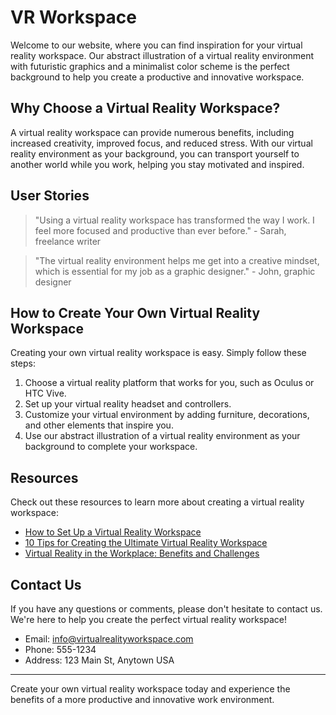 <!--font:Poppins-->

# VR Workspace

Welcome to our website, where you can find inspiration for your virtual reality workspace. Our abstract illustration of a virtual reality environment with futuristic graphics and a minimalist color scheme is the perfect background to help you create a productive and innovative workspace.

## Why Choose a Virtual Reality Workspace?

A virtual reality workspace can provide numerous benefits, including increased creativity, improved focus, and reduced stress. With our virtual reality environment as your background, you can transport yourself to another world while you work, helping you stay motivated and inspired.

## User Stories

> "Using a virtual reality workspace has transformed the way I work. I feel more focused and productive than ever before." - Sarah, freelance writer

> "The virtual reality environment helps me get into a creative mindset, which is essential for my job as a graphic designer." - John, graphic designer

## How to Create Your Own Virtual Reality Workspace

Creating your own virtual reality workspace is easy. Simply follow these steps:

1. Choose a virtual reality platform that works for you, such as Oculus or HTC Vive.
2. Set up your virtual reality headset and controllers.
3. Customize your virtual environment by adding furniture, decorations, and other elements that inspire you.
4. Use our abstract illustration of a virtual reality environment as your background to complete your workspace.

## Resources

Check out these resources to learn more about creating a virtual reality workspace:

- [How to Set Up a Virtual Reality Workspace](#)
- [10 Tips for Creating the Ultimate Virtual Reality Workspace](#)
- [Virtual Reality in the Workplace: Benefits and Challenges](#)

## Contact Us

If you have any questions or comments, please don't hesitate to contact us. We're here to help you create the perfect virtual reality workspace!

- Email: info@virtualrealityworkspace.com
- Phone: 555-1234
- Address: 123 Main St, Anytown USA

---

Create your own virtual reality workspace today and experience the benefits of a more productive and innovative work environment.

<!--

Write me content for website with wallpaper which alt text is:

"An abstract illustration of a virtual reality environment, with futuristic graphics and a minimalist color scheme."

The name/title of the page should not be 1:1 copy of the alt text but rather a real content of the website which is using this wallpaper.

- Use markdown format 
- Start with heading
- Heading should be short and concise
- The content should look like a real website 
- The website should not be about the wallpaper, wallpaper is just a related background
- Heading should be contain work "wallpaper" or "background"
- Include real sections like references, contact, user stories, etc. use things relevant to the page purpose.
- Feel free to use structure like headings, bullets, numbering, blockquotes, paragraphs, horizontal lines, etc.
- You can use formatting like bold or _italic_
- You can include UTF-8 emojis
- Links should be only #hash anchors (and you can refer to the document itself)
- Do not include images


---


# Virtual Reality Workspace Wallpaper

Welcome to our website, where you can find the perfect virtual reality workspace wallpaper for your desktop. Our abstract illustration of a virtual reality environment with futuristic graphics and a minimalist color scheme will transport you to another world while you work.

## Why Choose Our Wallpaper?

Our wallpaper is not only visually stunning but also functional. The futuristic graphics and minimalist color scheme create a calming atmosphere that helps you focus on your work. Plus, the virtual reality environment depicted in the wallpaper can inspire creativity and innovation.

## User Stories

> "I love using this wallpaper on my desktop. It's like having a mini-vacation every time I sit down to work." - Jane, graphic designer

> "The virtual reality environment in the wallpaper helps me stay focused and motivated during long work sessions." - Mark, software engineer

## How to Download

To download our virtual reality workspace wallpaper, simply click the download button below. The wallpaper is available in various resolutions to fit any screen size.

## References

Check out these articles to learn more about the benefits of virtual reality in the workplace:

- [How Virtual Reality Is Changing the Workplace](#)
- [Virtual Reality: The Future of Remote Work?](#)
- [Using Virtual Reality to Enhance Creativity](#)

## Contact Us

If you have any questions or comments, please don't hesitate to contact us. We'd love to hear from you!

- Email: info@virtualworkspacewallpaper.com
- Phone: 555-1234
- Address: 123 Main St, Anytown USA

---

Download our virtual reality workspace wallpaper today and transform your desktop into a futuristic oasis!


---


Heading should not include word "wallpaper". The website should not be about the wallpaper itself, wallpaper is just a related background, rewrite whole content.


---


# Virtual Reality Workspace

Welcome to our website, where you can find inspiration for your virtual reality workspace. Our abstract illustration of a virtual reality environment with futuristic graphics and a minimalist color scheme is the perfect background to help you create a productive and innovative workspace.

## Why Choose a Virtual Reality Workspace?

A virtual reality workspace can provide numerous benefits, including increased creativity, improved focus, and reduced stress. With our virtual reality environment as your background, you can transport yourself to another world while you work, helping you stay motivated and inspired.

## User Stories

> "Using a virtual reality workspace has transformed the way I work. I feel more focused and productive than ever before." - Sarah, freelance writer

> "The virtual reality environment helps me get into a creative mindset, which is essential for my job as a graphic designer." - John, graphic designer

## How to Create Your Own Virtual Reality Workspace

Creating your own virtual reality workspace is easy. Simply follow these steps:

1. Choose a virtual reality platform that works for you, such as Oculus or HTC Vive.
2. Set up your virtual reality headset and controllers.
3. Customize your virtual environment by adding furniture, decorations, and other elements that inspire you.
4. Use our abstract illustration of a virtual reality environment as your background to complete your workspace.

## Resources

Check out these resources to learn more about creating a virtual reality workspace:

- [How to Set Up a Virtual Reality Workspace](#)
- [10 Tips for Creating the Ultimate Virtual Reality Workspace](#)
- [Virtual Reality in the Workplace: Benefits and Challenges](#)

## Contact Us

If you have any questions or comments, please don't hesitate to contact us. We're here to help you create the perfect virtual reality workspace!

- Email: info@virtualrealityworkspace.com
- Phone: 555-1234
- Address: 123 Main St, Anytown USA

---

Create your own virtual reality workspace today and experience the benefits of a more productive and innovative work environment.


---


Write me a Google font which is best fitting for the website.

Pick from the list:
- Alegreya
- Exo 2
- Cinzel
- Cabin
- Lato
- Great Vibes
- Roboto
- Cinzel Decorative
- Open Sans
- Orbitron
- Dancing Script
- Poppins
- Inter
- Futura
- IBM Plex Sans
- Barlow Condensed
- Lobster
- Cormorant Garamond
- Montserrat
- Creepster
- Playfair Display
- Raleway


Write just the font name nothing else.


---


Poppins

-->
